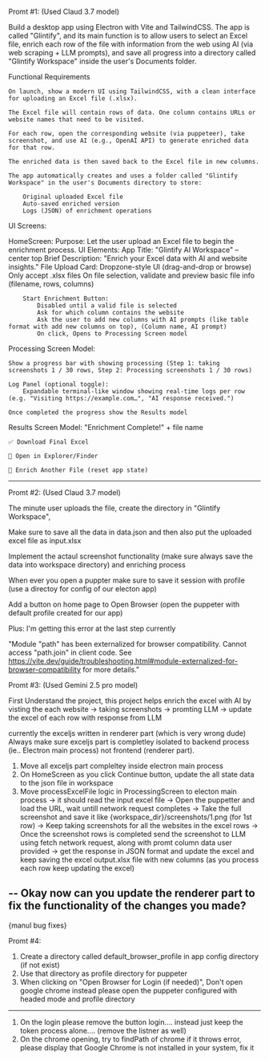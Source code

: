 Promt #1: (Used Claud 3.7 model)

Build a desktop app using Electron with Vite and TailwindCSS. The app is called "Glintify", and its main function is to allow users to select an Excel file, enrich each row of the file with information from the web using AI (via web scraping + LLM prompts), and save all progress into a directory called "Glintify Workspace" inside the user's Documents folder.


Functional Requirements

    On launch, show a modern UI using TailwindCSS, with a clean interface for uploading an Excel file (.xlsx).

    The Excel file will contain rows of data. One column contains URLs or website names that need to be visited.

    For each row, open the corresponding website (via puppeteer), take screenshot, and use AI (e.g., OpenAI API) to generate enriched data for that row.

    The enriched data is then saved back to the Excel file in new columns.

    The app automatically creates and uses a folder called "Glintify Workspace" in the user's Documents directory to store:

        Original uploaded Excel file
        Auto-saved enriched version
        Logs (JSON) of enrichment operations

UI Screens:

HomeScreen:
    Purpose: Let the user upload an Excel file to begin the enrichment process.
    UI Elements:
        App Title: "Glintify AI Workspace" – center top
        Brief Description: "Enrich your Excel data with AI and website insights."
        File Upload Card:
            Dropzone-style UI (drag-and-drop or browse)
            Only accept .xlsx files
            On file selection, validate and preview basic file info (filename, rows, columns)
        
        Start Enrichment Button:
            Disabled until a valid file is selected
            Ask for which column contains the website
            Ask the user to add new columns with AI prompts (like table format with add new columns on top), (Column name, AI prompt)
            On click, Opens to Processing Screen model

Processing Screen Model:

    Show a progress bar with showing processing (Step 1: taking screenshots 1 / 30 rows, Step 2: Processing screenshots 1 / 30 rows)

    Log Panel (optional toggle):
        Expandable terminal-like window showing real-time logs per row (e.g. "Visiting https://example.com…", "AI response received.")

    Once completed the progress show the Results model

Results Screen Model:
    "Enrichment Complete!" + file name

    ✅ Download Final Excel

    📁 Open in Explorer/Finder

    🔁 Enrich Another File (reset app state)


--------------------------

Promt #2: (Used Claud 3.7 model)

The minute user uploads the file, create the directory in "Glintify Workspace",

Make sure to save all the data in data.json and then also put the uploaded excel file as input.xlsx

Implement the actaul screenshot functionality (make sure always save the data into workspace directory) and enriching process

When ever you open a puppter make sure to save it session with profile (use a directoy for config of our electon app)

Add a button on home page to Open Browser (open the puppeter with default profile created for our app)

Plus: I'm getting this error at the last step currently

"Module "path" has been externalized for browser compatibility. Cannot access "path.join" in client code. See https://vite.dev/guide/troubleshooting.html#module-externalized-for-browser-compatibility for more details."


Promt #3: (Used Gemini 2.5 pro model)

First Understand the project, this project helps enrich the excel with AI by visting the each website -> taking screenshots -> promting LLM -> update the excel of each row with response from LLM

currently the exceljs written in renderer part (which is very wrong dude)
Always make sure exceljs part is completley isolated to backend process (ie.. Electron main process) not frontend (renderer part).

1. Move all exceljs part compleltey inside electron main process
2. On HomeScreen as you click Continue button, update the all state data to the json file in workspace
3. Move processExcelFile logic in ProcessingScreen to electon main process
-> it should read the input excel file
-> Open the puppetter and load the URL, wait untill network request completes
-> Take the full screenshot and save it like {workspace_dir}/screenshots/1.png (for 1st row)
-> Keep taking screenshots for all the websites in the excel rows
-> Once the screenshot rows is completed send the screenshot to LLM using fetch network request, along with promt column data user provided
-> get the response in JSON format and update the excel and keep saving the excel output.xlsx file with new columns (as you process each row keep updating the excel)

--
Okay now can you update the renderer part to fix the functionality of the changes you made?
--

{manul bug fixes}

Promt #4: 

1. Create a directory called default_browser_profile in app config directory (if not exist)
2. Use that directory as profile directory for puppeter
3. When clicking on "Open Browser for Login (if needed)", Don't open google chrome instead please open the puppeter configured with headed mode and profile directory


-------------------


1. On the login please remove the button login.... instead just keep the token process alone.... (remove the listner as well)
2. On the chrome opening, try to findPath of chrome if it throws error, please display that Google Chrome is not installed in your system, fix it

